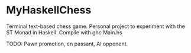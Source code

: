 # MyHaskellChess
Terminal text-based chess game. Personal project to experiment with the ST Monad in Haskell.
Compile with ghc Main.hs

TODO: Pawn promotion, en passant, AI opponent.
